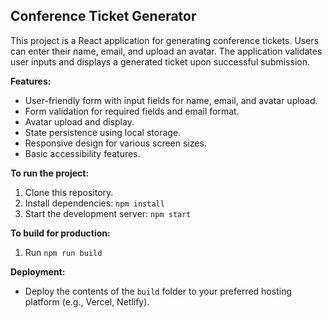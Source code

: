 ## Conference Ticket Generator

This project is a React application for generating conference tickets. Users can enter their name, email, and upload an avatar. The application validates user inputs and displays a generated ticket upon successful submission.

**Features:**

* User-friendly form with input fields for name, email, and avatar upload.
* Form validation for required fields and email format.
* Avatar upload and display.
* State persistence using local storage.
* Responsive design for various screen sizes.
* Basic accessibility features.

**To run the project:**

1. Clone this repository.
2. Install dependencies: `npm install`
3. Start the development server: `npm start`

**To build for production:**

1. Run `npm run build`

**Deployment:**

- Deploy the contents of the `build` folder to your preferred hosting platform (e.g., Vercel, Netlify).
